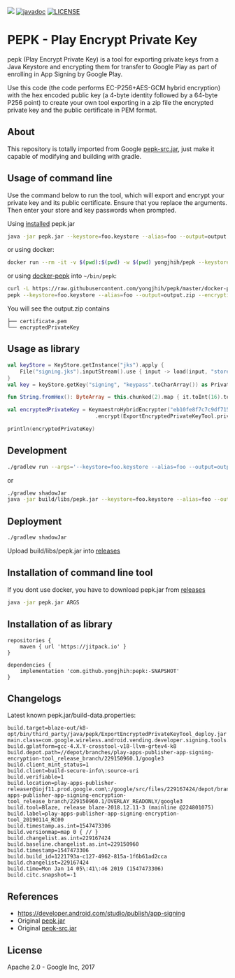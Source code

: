 [![](https://jitpack.io/v/yongjhih/pepk.svg)](https://jitpack.io/#yongjhih/pepk)
[![javadoc](https://img.shields.io/github/tag/yongjhih/pepk.svg?label=javadoc)](https://jitpack.io/com/github/yongjhih/pepk/-SNAPSHOT/javadoc/)
[![LICENSE](https://img.shields.io/packagist/l/yongjhih/pepk.svg?style=flat)](LICENSE)

# PEPK - Play Encrypt Private Key

pepk (Play Encrypt Private Key) is a tool for exporting private keys from a
Java Keystore and encrypting them for transfer to Google Play as part of
enrolling in App Signing by Google Play.

Use this code (the code performs EC-P256+AES-GCM hybrid encryption) with the hex encoded public key (a 4-byte identity followed by a 64-byte P256 point) to create your own tool exporting in a zip file the encrypted private key and the public certificate in PEM format.

## About

This repository is totally imported from Google [pepk-src.jar](https://www.gstatic.com/play-apps-publisher-rapid/signing-tool/prod/pepk-src.jar),
just make it capable of modifying and building with gradle.

## Usage of command line

Use the command below to run the tool, which will export and encrypt your private key and its public certificate. Ensure that you replace the arguments. Then enter your store and key passwords when prompted.

Using [installed](#installation) pepk.jar

```sh
java -jar pepk.jar --keystore=foo.keystore --alias=foo --output=output.zip --encryptionkey=xxx --include-cert
```

or using docker:

```sh
docker run --rm -it -v $(pwd):$(pwd) -w $(pwd) yongjhih/pepk --keystore=foo.keystore --alias=foo --output=output.zip --encryptionkey=xxx --include-cert
```

or using [docker-pepk](docker-pepk) into `~/bin/pepk`:

```sh
curl -L https://raw.githubusercontent.com/yongjhih/pepk/master/docker-pepk -o ~/bin/pepk && chmod a+x ~/bin/pepk
pepk --keystore=foo.keystore --alias=foo --output=output.zip --encryptionkey=xxx --include-cert
```

You will see the output.zip contains

```
├── certificate.pem
└── encryptedPrivateKey
```

## Usage as library

```kotlin
val keyStore = KeyStore.getInstance("jks").apply {
    File("signing.jks").inputStream().use { input -> load(input, "storepass".toCharArray()) }
}
val key = keyStore.getKey("signing", "keypass".toCharArray()) as PrivateKey

fun String.fromHex(): ByteArray = this.chunked(2).map { it.toInt(16).toByte() }.toByteArray()

val encryptedPrivateKey = KeymaestroHybridEncrypter("eb10fe8f7c7c9df715022017b00c6471f8ba8170b13049a11e6c09ffe3056a104a3bbe4ac5a955f4ba4fe93fc8cef27558a3eb9d2a529a2092761fb833b656cd48b9de6a".fromHex())
                            .encrypt(ExportEncryptedPrivateKeyTool.privateKeyToPem(key))

println(encryptedPrivateKey)
```

## Development

```sh
./gradlew run --args='--keystore=foo.keystore --alias=foo --output=output.zip --encryptionkey=xxx --include-cert'
```

or

```sh
./gradlew shadowJar
java -jar build/libs/pepk.jar --keystore=foo.keystore --alias=foo --output=output.zip --encryptionkey=xxx --include-cert
```

## Deployment

```sh
./gradlew shadowJar
```

Upload build/libs/pepk.jar into [releases](https://github.com/yongjhih/pepk/releases)

## Installation of command line tool

If you dont use docker, you have to download pepk.jar from [releases](https://github.com/yongjhih/pepk/releases)

```sh
java -jar pepk.jar ARGS
```

## Installation of as library

```
repositories {
    maven { url 'https://jitpack.io' }
}

dependencies {
    implementation 'com.github.yongjhih:pepk:-SNAPSHOT'
}
```

## Changelogs

Latest known pepk.jar/build-data.properties:

```
build.target=blaze-out/k8-opt/bin/third_party/java/pepk/ExportEncryptedPrivateKeyTool_deploy.jar
main.class=com.google.wireless.android.vending.developer.signing.tools.extern.export.ExportEncryptedPrivateKeyTool
build.gplatform=gcc-4.X.Y-crosstool-v18-llvm-grtev4-k8
build.depot.path=//depot/branches/play-apps-publisher-app-signing-encryption-tool_release_branch/229150960.1/google3
build.client_mint_status=1
build.client=build-secure-info\:source-uri
build.verifiable=1
build.location=play-apps-publisher-releaser@iojf11.prod.google.com\:/google/src/files/229167424/depot/branches/play-apps-publisher-app-signing-encryption-tool_release_branch/229150960.1/OVERLAY_READONLY/google3
build.tool=Blaze, release blaze-2018.12.11-3 (mainline @224801075)
build.label=play-apps-publisher-app-signing-encryption-tool_20190114_RC00
build.timestamp.as.int=1547473306
build.versionmap=map 0 { // }
build.changelist.as.int=229167424
build.baseline.changelist.as.int=229150960
build.timestamp=1547473306
build.build_id=1221793a-c127-4962-815a-1f6b61ad2cca
build.changelist=229167424
build.time=Mon Jan 14 05\:41\:46 2019 (1547473306)
build.citc.snapshot=-1
```

## References

* https://developer.android.com/studio/publish/app-signing
* Original [pepk.jar](https://www.gstatic.com/play-apps-publisher-rapid/signing-tool/prod/pepk.jar)
* Original [pepk-src.jar](https://www.gstatic.com/play-apps-publisher-rapid/signing-tool/prod/pepk-src.jar)

## License

Apache 2.0 - Google Inc, 2017

